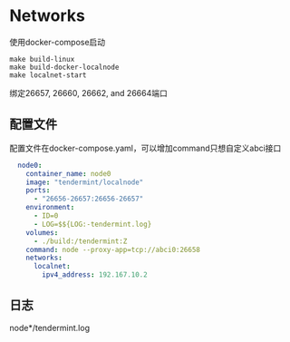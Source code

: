 

# Networks

使用docker-compose启动

```
make build-linux
make build-docker-localnode
make localnet-start
```

绑定26657, 26660, 26662, and 26664端口

## 配置文件

配置文件在docker-compose.yaml，可以增加command只想自定义abci接口

```yaml
  node0:
    container_name: node0
    image: "tendermint/localnode"
    ports:
      - "26656-26657:26656-26657"
    environment:
      - ID=0
      - LOG=$${LOG:-tendermint.log}
    volumes:
      - ./build:/tendermint:Z
    command: node --proxy-app=tcp://abci0:26658
    networks:
      localnet:
        ipv4_address: 192.167.10.2

```

## 日志

node*/tendermint.log

